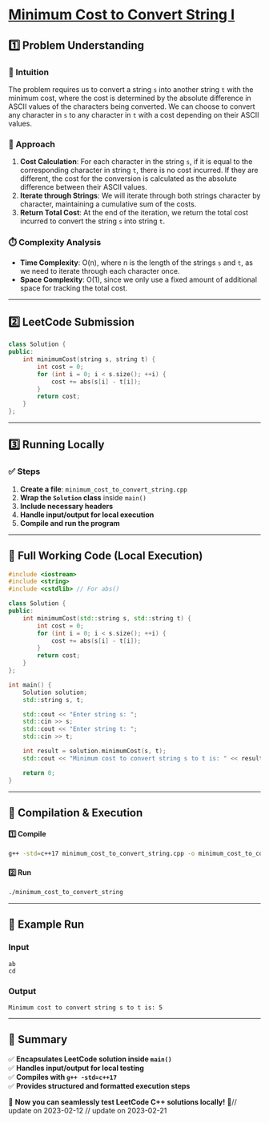 # **[Minimum Cost to Convert String I](https://leetcode.com/problems/minimum-cost-to-convert-string-i/description/)**  

## **1️⃣ Problem Understanding**  
### **📌 Intuition**  
The problem requires us to convert a string `s` into another string `t` with the minimum cost, where the cost is determined by the absolute difference in ASCII values of the characters being converted. We can choose to convert any character in `s` to any character in `t` with a cost depending on their ASCII values.

### **🚀 Approach**  
1. **Cost Calculation**: For each character in the string `s`, if it is equal to the corresponding character in string `t`, there is no cost incurred. If they are different, the cost for the conversion is calculated as the absolute difference between their ASCII values.
2. **Iterate through Strings**: We will iterate through both strings character by character, maintaining a cumulative sum of the costs.
3. **Return Total Cost**: At the end of the iteration, we return the total cost incurred to convert the string `s` into string `t`.

### **⏱️ Complexity Analysis**  
- **Time Complexity**: O(n), where n is the length of the strings `s` and `t`, as we need to iterate through each character once.  
- **Space Complexity**: O(1), since we only use a fixed amount of additional space for tracking the total cost.

---  

## **2️⃣ LeetCode Submission**  
```cpp
class Solution {
public:
    int minimumCost(string s, string t) {
        int cost = 0;
        for (int i = 0; i < s.size(); ++i) {
            cost += abs(s[i] - t[i]);
        }
        return cost;
    }
};
```  

---  

## **3️⃣ Running Locally**  
### **✅ Steps**  
1. **Create a file**: `minimum_cost_to_convert_string.cpp`  
2. **Wrap the `Solution` class** inside `main()`  
3. **Include necessary headers**  
4. **Handle input/output for local execution**  
5. **Compile and run the program**  

---  

## **📝 Full Working Code (Local Execution)**  
```cpp
#include <iostream>
#include <string>
#include <cstdlib> // For abs()

class Solution {
public:
    int minimumCost(std::string s, std::string t) {
        int cost = 0;
        for (int i = 0; i < s.size(); ++i) {
            cost += abs(s[i] - t[i]);
        }
        return cost;
    }
};

int main() {
    Solution solution;
    std::string s, t;

    std::cout << "Enter string s: ";
    std::cin >> s;
    std::cout << "Enter string t: ";
    std::cin >> t;

    int result = solution.minimumCost(s, t);
    std::cout << "Minimum cost to convert string s to t is: " << result << std::endl;

    return 0;
}
```  

---  

## **🔧 Compilation & Execution**  
#### **1️⃣ Compile**  
```bash
g++ -std=c++17 minimum_cost_to_convert_string.cpp -o minimum_cost_to_convert_string
```  

#### **2️⃣ Run**  
```bash
./minimum_cost_to_convert_string
```  

---  

## **🎯 Example Run**  
### **Input**  
```
ab
cd
```  
### **Output**  
```
Minimum cost to convert string s to t is: 5
```  

---  

## **📌 Summary**  
✅ **Encapsulates LeetCode solution inside `main()`**  
✅ **Handles input/output for local testing**  
✅ **Compiles with `g++ -std=c++17`**  
✅ **Provides structured and formatted execution steps**  

🚀 **Now you can seamlessly test LeetCode C++ solutions locally!** 🚀// update on 2023-02-12
// update on 2023-02-21
